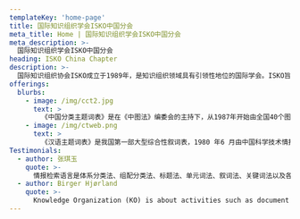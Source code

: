 ```yaml
---
templateKey: 'home-page'
title: 国际知识组织学会ISKO中国分会
meta_title: Home | 国际知识组织学会ISKO中国分会
meta_description: >-
  国际知识组织学会ISKO中国分会
heading: ISKO China Chapter
description: >-
  国际知识组织协会ISKO成立于1989年，是知识组织领域具有引领性地位的国际学会。ISKO旨在推进图书馆、数据库、词典和互联网等基于各种目的、各种形式的概念性知识组织工作。ISKOCN是ISKO中国分会的官方网站，旨在汇集华人知识组织学者和领域内优秀资源，促进知识组织的国内外交流与合作。
offerings:
  blurbs:
    - image: /img/cct2.jpg
      text: >
        《中国分类主题词表》是在《中图法》编委会的主持下，从1987年开始由全国40个图书情报单位共同参加编制，1994年出版的一部大型文献标引工具书。它是在《中图法》第三版（包括《资料法》第三版）和《汉语主题词表》（以下简称《汉表》）的基础上，为实现分类主题一体化标引，为机助标引、自动标引提供条件，降低标引难度，提高检索效率和标引工作效率，编制而成的分类检索语言和主题检索语言兼容互换的工具.
    - image: /img/ctweb.png
      text: >
        《汉语主题词表》是我国第一部大型综合性叙词表，1980 年6 月由中国科学技术情报研究所（现中国科学技术信息研究所）作为主持单位编制、科学技术文献出版社出版，包括自然科学和社会科学领域，共收词汇108 568 个。《汉语主题词表》是我国情报界与图书馆界20 世纪70 年代集体协作的智慧结晶。汉语主题词表（工程技术卷）》的重新编制是新时期我国图书情报界全国性大协作工程的成果，是网络在线编制叙词表的协同示范.
Testimonials:
  - author: 张琪玉
    quote: >-
      情报检索语言是体系分类法、组配分类法、标题法、单元词法、叙词法、关键词法以及各种代码体系和引证关系追溯法等的统称。
  - author: Birger Hjørland
    quote: >-
      Knowledge Organization (KO) is about activities such as document description, indexing and classification performed in libraries, databases, archives etc. 
---
```


